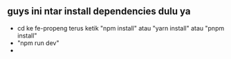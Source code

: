 ## guys ini ntar install dependencies dulu ya
- cd ke fe-propeng terus ketik "npm install" atau "yarn install" atau "pnpm install"
- "npm run dev"
-